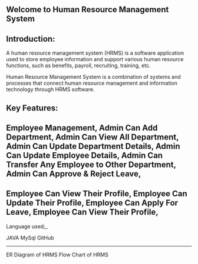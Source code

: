 Welcome to Human Resource Management System
-----------------------------------------------
Introduction:
------------
A human resource management system (HRMS) is a software application used to store employee information and support various human resource functions, such as benefits, payroll, recruiting, training, etc.

Human Resource Management System is a combination of systems and processes that connect human resource management and information technology through HRMS software.

Key Features:
--------------


Employee Management,
Admin Can Add Department,
Admin Can View All Department,
Admin Can Update Department Details,
Admin Can Update Employee Details,
Admin Can Transfer Any Employee to Other Department,
Admin Can Approve & Reject Leave,
-----------------------------------------------------

Employee Can View Their Profile,
Employee Can Update Their Profile,
Employee Can Apply For Leave,
Employee Can View Their Profile,
-------------------------------------------------------
Language used;_

JAVA
MySql
GitHub

------------------------------------------------
ER Diagram of HRMS
Flow Chart of HRMS




